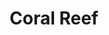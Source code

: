 ---
language: id
layout: product-item
title: Coral Reef
description: Description in &amp; Coral Reef
keyword: keyword in Coral Reef
image: /images/coral-reef-web.jpg
sub-title: Coral Reef
article-1: Custom size upon order<br>Thickness &#58; 1/2″ <br>Panel &#58; Polished <br>Color &#58; Dark mixed autumn colors
title-right: Coral Reef
article-right: Coral Reef
title-2: Coral Reef
article-2: Coral Reef
article-3: Coral Reef
alt-slide1: Coral Reef
alt-slide2: Coral Reef
alt-slide3: Coral Reef
slide1: /images/coral-reef-web.jpg
slide2: /images/coral-reef-web.jpg
slide3: /images/coral-reef-web.jpg
---